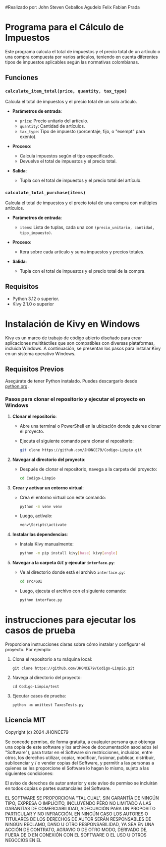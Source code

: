 #Realizado por:
John Steven Ceballos Agudelo 
Felix Fabian Prada

# Programa para el Cálculo de Impuestos

Este programa calcula el total de impuestos y el precio total de un artículo o una compra compuesta por varios artículos, teniendo en cuenta diferentes tipos de impuestos aplicables según las normativas colombianas.

## Funciones

### `calculate_item_total(price, quantity, tax_type)`

Calcula el total de impuestos y el precio total de un solo artículo.

- **Parámetros de entrada**:
  - `price`: Precio unitario del artículo.
  - `quantity`: Cantidad de artículos.
  - `tax_type`: Tipo de impuesto (porcentaje, fijo, o "exempt" para exento).

- **Proceso**:
  - Calcula impuestos según el tipo especificado.
  - Devuelve el total de impuestos y el precio total.

- **Salida**:
  - Tupla con el total de impuestos y el precio total del artículo.

### `calculate_total_purchase(items)`

Calcula el total de impuestos y el precio total de una compra con múltiples artículos.

- **Parámetros de entrada**:
  - `items`: Lista de tuplas, cada una con `(precio_unitario, cantidad, tipo_impuesto)`.

- **Proceso**:
  - Itera sobre cada artículo y suma impuestos y precios totales.

- **Salida**:
  - Tupla con el total de impuestos y el precio total de la compra.

## Requisitos

- Python 3.12 o superior.
- Kivy 2.1.0 o superior

# Instalación de Kivy en Windows

Kivy es un marco de trabajo de código abierto diseñado para crear aplicaciones multitáctiles que son compatibles con diversas plataformas, incluida Windows. A continuación, se presentan los pasos para instalar Kivy en un sistema operativo Windows.

## Requisitos Previos

Asegúrate de tener Python instalado. Puedes descargarlo desde [python.org](https://www.python.org/).

### Pasos para clonar el repositorio y ejecutar el proyecto en Windows

1. **Clonar el repositorio**:
   - Abre una terminal o PowerShell en la ubicación donde quieres clonar el proyecto.
   - Ejecuta el siguiente comando para clonar el repositorio:

     ```bash
     git clone https://github.com/JHONCE79/Codigo-Limpio.git
     ```

2. **Navegar al directorio del proyecto**:
   - Después de clonar el repositorio, navega a la carpeta del proyecto:

     ```bash
     cd Codigo-Limpio
     ```

3. **Crear y activar un entorno virtual**:
   - Crea el entorno virtual con este comando:

     ```bash
     python -m venv venv
     ```

   - Luego, actívalo:

     ```bash
     venv\Scripts\activate
     ```

4. **Instalar las dependencias**:

   - Instala Kivy manualmente:

     ```bash
     python -m pip install kivy[base] kivy[angle]
     ```

5. **Navegar a la carpeta `GUI` y ejecutar `interface.py`**:
   - Ve al directorio donde está el archivo `interface.py`:

     ```bash
     cd src/GUI
     ```

   - Luego, ejecuta el archivo con el siguiente comando:

     ```bash
     python interface.py
     ```


# instrucciones para ejecutar los casos de prueba

Proporciona instrucciones claras sobre cómo instalar y configurar el proyecto. Por ejemplo:
1. Clona el repositorio a tu máquina local:
   ```
   git clone https://github.com/JHONCE79/Codigo-Limpio.git
   ```
2. Navega al directorio del proyecto:
   ```
   cd Codigo-Limpio/test
   ```
3. Ejecutar casos de prueba:
   ```
   python -m unittest TaxesTests.py
   ```

## Licencia MIT

Copyright (c) 2024 JHONCE79

Se concede permiso, de forma gratuita, a cualquier persona que obtenga una copia
de este software y los archivos de documentación asociados (el "Software"), para tratar
en el Software sin restricciones, incluidos, entre otros, los derechos
utilizar, copiar, modificar, fusionar, publicar, distribuir, sublicenciar y / o vender
copias del Software, y permitir a las personas a quienes se les proporcione el Software lo hagan
lo mismo, sujeto a las siguientes condiciones:

El aviso de derechos de autor anterior y este aviso de permiso se incluirán en todos
copias o partes sustanciales del Software.

EL SOFTWARE SE PROPORCIONA "TAL CUAL", SIN GARANTÍA DE NINGÚN TIPO, EXPRESA O
IMPLÍCITO, INCLUYENDO PERO NO LIMITADO A LAS GARANTÍAS DE COMERCIABILIDAD,
ADECUACIÓN PARA UN PROPÓSITO PARTICULAR Y NO INFRACCIÓN. EN NINGÚN CASO
LOS AUTORES O TITULARES DE LOS DERECHOS DE AUTOR SERÁN RESPONSABLES DE NINGÚN RECLAMO, DAÑO U OTRO
RESPONSABILIDAD, YA SEA EN UNA ACCIÓN DE CONTRATO, AGRAVIO O DE OTRO MODO, DERIVADO DE,
FUERA DE O EN CONEXIÓN CON EL SOFTWARE O EL USO U OTROS NEGOCIOS EN EL
